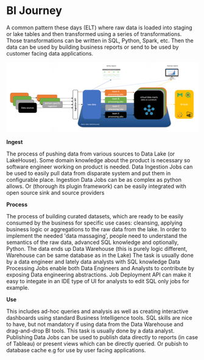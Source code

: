 # BI Journey

A common pattern these days (ELT) where raw data is loaded into staging or lake tables and then transformed using a series of transformations.
Those transformations can be written in SQL, Python, Spark, etc.
Then the data can be used by building business reports or send to be used by customer facing data applications.

![](user-journey.png)

**Ingest**

The process of pushing data from various sources to  Data Lake (or LakeHouse).
Some domain knowledge about the product is necessary so software engineer working on product is needed.
Data Ingestion Jobs can be used to easily pull data from disparate system and put them in configurable place.
Ingestion Data Jobs can be as complex as python allows.
Or (thorough its plugin framework) can be easily integrated with open source sink and source providers

**Process**

The process of building curated datasets, which are ready to be easily consumed by the business for specific use cases: cleansing, applying business logic or aggregations to the raw data from the lake.
In order to implement the needed 'data massaging', people need to understand the semantics of the raw data, advanced SQL knowledge and optionally, Python.
The data ends up Data Warehouse (this is purely logic different, Warehouse can be same database as in the Lake)
The task is usually done by a data engineer and lately data analysts with SQL knowledge
Data Processing Jobs enable both Data Engineers and Analysts to contribute by exposing Data engineering abstractions.
Job Deployment API can make it easy to integate in an IDE type of UI for analysts to edit SQL only jobs for example.

**Use**

This includes ad-hoc queries and analysis as well as creating interactive dashboards using standard Business Intelligence tools.
SQL skills are nice to have, but not mandatory if using data from the Data Warehouse and drag-and-drop BI tools. This task is usually done by a data analyst.
Publishing Data Jobs can be used to publish data directly to reports (in case of Tableau) or present views which can be directly queried. 
Or pubish to database cache e.g for use by user facing applications.